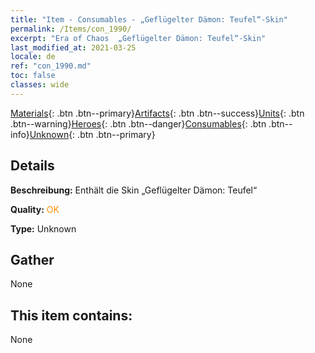 ```yaml
---
title: "Item - Consumables - „Geflügelter Dämon: Teufel“-Skin"
permalink: /Items/con_1990/
excerpt: "Era of Chaos  „Geflügelter Dämon: Teufel“-Skin"
last_modified_at: 2021-03-25
locale: de
ref: "con_1990.md"
toc: false
classes: wide
---
```

 [Materials](/de/Items/){: .btn .btn--primary}[Artifacts](/de/Items/Artifacts/){: .btn .btn--success}[Units](/de/Items/Units/){: .btn .btn--warning}[Heroes](/de/Items/Heroes/){: .btn .btn--danger}[Consumables](/de/Items/Consumables/){: .btn .btn--info}[Unknown](/de/Items/Unknown/){: .btn .btn--primary}

## Details
 **Beschreibung:** Enthält die Skin „Geflügelter Dämon: Teufel“

 **Quality:** <span style="color: #FF8C00">OK</span>

 **Type:** Unknown

## Gather

  None

## This item contains:

  None

